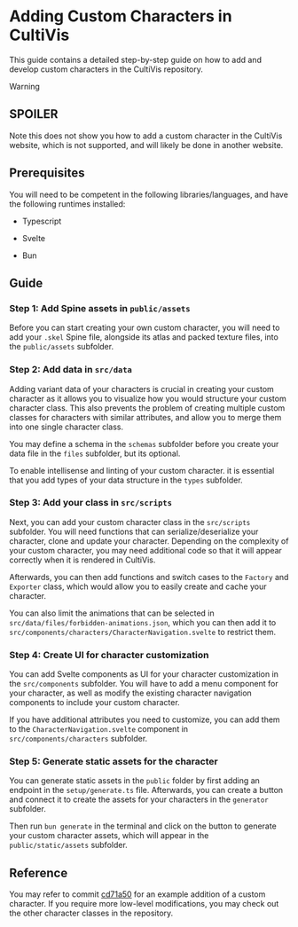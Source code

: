 # Adding Custom Characters in CultiVis

This guide contains a detailed step-by-step guide on how to add and develop custom characters in the CultiVis repository.

> [!WARNING]
>
> ## SPOILER
>
> Note this does not show you how to add a custom character in the CultiVis website, which is not supported, and will likely be done in another website.

## Prerequisites

You will need to be competent in the following libraries/languages, and have the following runtimes installed:

* Typescript
* Svelte

* Bun

## Guide

### Step 1: Add Spine assets in `public/assets`

Before you can start creating your own custom character, you will need to add your `.skel` Spine file, alongside its atlas and packed texture files, into the `public/assets` subfolder.

### Step 2: Add data in `src/data`

Adding variant data of your characters is crucial in creating your custom character as it allows you to visualize how you would structure your custom character class. This also prevents the problem of creating multiple custom classes for characters with similar attributes, and allow you to merge them into one single character class.

You may define a schema in the `schemas` subfolder before you create your data file in the `files` subfolder, but its optional.

To enable intellisense and linting of your custom character. it is essential that you add types of your data structure in the `types` subfolder.

### Step 3: Add your class in `src/scripts`

Next, you can add your custom character class in the `src/scripts` subfolder. You will need functions that can serialize/deserialize your character, clone and update your character. Depending on the complexity of your custom character, you may need additional code so that it will appear correctly when it is rendered in CultiVis.

Afterwards, you can then add functions and switch cases to the `Factory` and `Exporter` class, which would allow you to easily create and cache your character.

You can also limit the animations that can be selected in `src/data/files/forbidden-animations.json`, which you can then add it to `src/components/characters/CharacterNavigation.svelte` to restrict them.

### Step 4: Create UI for character customization

You can add Svelte components as UI for your character customization in the `src/components` subfolder. You will have to add a menu component for your character, as well as modify the existing character navigation components to include your custom character.

If you have additional attributes you need to customize, you can add them to the `CharacterNavigation.svelte` component in `src/components/characters` subfolder.

### Step 5: Generate static assets for the character

You can generate static assets in the `public` folder by first adding an endpoint in the `setup/generate.ts` file. Afterwards, you can create a button and connect it to create the assets for your characters in the `generator` subfolder.

Then run `bun generate` in the terminal and click on the button to generate your custom character assets, which will appear in the `public/static/assets` subfolder.

## Reference

You may refer to commit [cd71a50](https://github.com/osoclos/cultivis/commit/cd71a5099464a48e52dc0085356ce42cdb3852b8) for an example addition of a custom character. If you require more low-level modifications, you may check out the other character classes in the repository.
